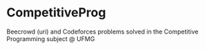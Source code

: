 # CompetitiveProg

Beecrowd (uri) and Codeforces problems solved in the Competitive Programming subject @ UFMG
